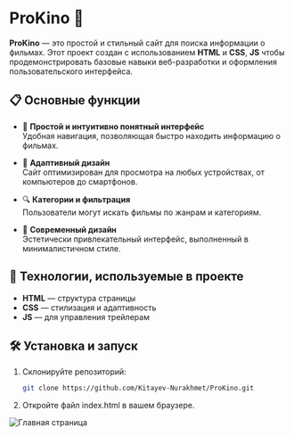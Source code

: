 # ProKino 🎥

**ProKino** — это простой и стильный сайт для поиска информации о фильмах. Этот проект создан с использованием **HTML** и **CSS**, **JS** чтобы продемонстрировать базовые навыки веб-разработки и оформления пользовательского интерфейса.

## 📋 Основные функции

- 🌟 **Простой и интуитивно понятный интерфейс**  
  Удобная навигация, позволяющая быстро находить информацию о фильмах.

- 📱 **Адаптивный дизайн**  
  Сайт оптимизирован для просмотра на любых устройствах, от компьютеров до смартфонов.

- 🔍 **Категории и фильтрация**  
  Пользователи могут искать фильмы по жанрам и категориям.

- 🎨 **Современный дизайн**  
  Эстетически привлекательный интерфейс, выполненный в минималистичном стиле.

## 🚀 Технологии, используемые в проекте

- **HTML** — структура страницы
- **CSS** — стилизация и адаптивность
- **JS** — для управления трейлерам

## 🛠 Установка и запуск

1. Склонируйте репозиторий:  
   ```bash
   git clone https://github.com/Kitayev-Nurakhmet/ProKino.git
2. Откройте файл index.html в вашем браузере.

![Главная страница](https://github.com/Kitayev-Nurakhmet/ProKino/blob/main/img/Avatar.png)
